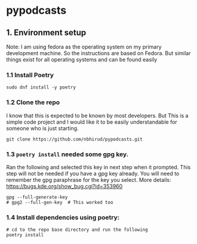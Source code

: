 # pypodcasts

## 1. Environment setup
Note: I am using fedora as the operating system on my primary development machine. So the instructions are based on Fedora. But similar things exist for all operating systems and can be found easily

### 1.1 Install Poetry
```
sudo dnf install -y poetry
```
### 1.2 Clone the repo
I know that this is expected to be known by most developers. But This is a simple code project and I would like it to be easily understandable for someone who is just starting.
```
git clone https://github.com/nbhirud/pypodcasts.git
```

### 1.3 `poetry install` needed some gpg key. 
Ran the following and selected this key in next step when it prompted. This step will not be needed if you have a gpg key already. You will need to remember the gpg paraphrase for the key you select.
More details: https://bugs.kde.org/show_bug.cgi?id=353960

```
gpg --full-generate-key
# gpg2 --full-gen-key  # This worked too
```

### 1.4 Install dependencies using poetry:

```
# cd to the repo base directory and run the following
poetry install
```


